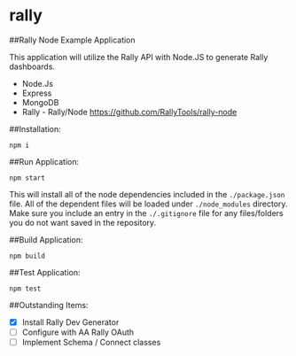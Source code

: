 # rally

##Rally Node Example Application

This application will utilize the Rally API with Node.JS to generate Rally dashboards.

+ Node.Js
+ Express
+ MongoDB
+ Rally - Rally/Node https://github.com/RallyTools/rally-node

##Installation:

``` npm i ```

##Run Application:

``` npm start ```

This will install all of the node dependencies included in the `./package.json` file.  All of the dependent files will be loaded under `./node_modules` directory.  Make sure you include an entry in the `./.gitignore` file for any files/folders you do not want saved in the repository.

##Build Application:

```npm build```

##Test Application:

```npm test```

##Outstanding Items:
- [X] Install Rally Dev Generator
- [ ] Configure with AA Rally OAuth
- [ ] Implement Schema / Connect classes
